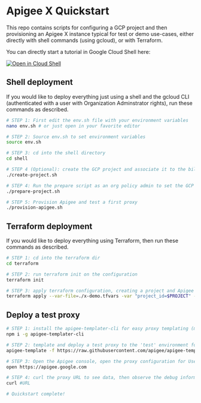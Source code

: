 # Apigee X Quickstart

This repo contains scripts for configuring a GCP project and then provisioning an Apigee X instance typical for test or demo use-cases, either directly with shell commands (using gcloud), or with Terraform.

You can directly start a tutorial in Google Cloud Shell here:

[![Open in Cloud Shell](https://gstatic.com/cloudssh/images/open-btn.png)](https://ssh.cloud.google.com/cloudshell/open?cloudshell_git_repo=https://github.com/tyayers/apigee-x-quickstart&cloudshell_git_branch=master&cloudshell_workspace=.&cloudshell_tutorial=docs/tutorial.md)

## Shell deployment

If you would like to deploy everything just using a shell and the gcloud CLI (authenticated with a user with Organization Adminstrator rights), run these commands as described.

```sh
# STEP 1: First edit the env.sh file with your environment variables
nano env.sh # or just open in your favorite editor

# STEP 2: Source env.sh to set environment variables
source env.sh

# STEP 3: cd into the shell directory
cd shell

# STEP 4 (Optional): create the GCP project and associate it to the billing id
./create-project.sh

# STEP 4: Run the prepare script as an org policy admin to set the GCP project org policies for a demo Apigee X instance
./prepare-project.sh

# STEP 5: Provision Apigee and test a first proxy
./provision-apigee.sh

```

## Terraform deployment

If you would like to deploy everything using Terraform, then run these commands as described.

```sh
# STEP 1: cd into the terraform dir
cd terraform

# STEP 2: run terraform init on the configuration
terraform init

# STEP 3: apply terraform configuration, creating a project and Apigee X instance
terraform apply --var-file=./x-demo.tfvars -var "project_id=$PROJECT" -var "project_create=true" -var "billing_account=$BILLING_ID"
```

## Deploy a test proxy

```sh
# STEP 1: install the apigee-templater-cli for easy proxy templating (more information at github.com/apigee/apigee-templater)
npm i -g apigee-templater-cli

# STEP 2: template and deploy a test proxy to the 'test' environment for user data
apigee-template -f https://raw.githubusercontent.com/apigee/apigee-templater/main/examples/users.json -d -e test

# STEP 3: Open the Apigee console, open the proxy configuration for UsersProxy-v1, wait for the deployment to complete, and then start a debug session
open https://apigee.google.com

# STEP 4: curl the proxy URL to see data, then observe the debug information in the Apigee console
curl #URL

# Quickstart complete!

```